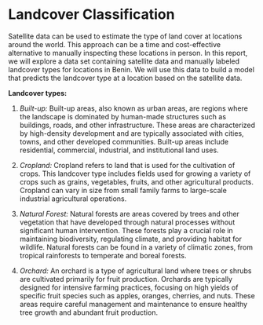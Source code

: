 # Landcover Classification

Satellite data can be used to estimate the type of land cover at locations around the world. This approach can be a time and cost-effective alternative to manually inspecting these locations in person. In this report, we will explore a data set containing satellite data and manually labeled landcover types for locations in Benin. We will use this data to build a model that predicts the landcover type at a location based on the satellite data.

**Landcover types:**

1. *Built-up:* Built-up areas, also known as urban areas, are regions where the landscape is dominated by human-made structures such as buildings, roads, and other infrastructure. These areas are characterized by high-density development and are typically associated with cities, towns, and other developed communities. Built-up areas include residential, commercial, industrial, and institutional land uses.

2. *Cropland:* Cropland refers to land that is used for the cultivation of crops. This landcover type includes fields used for growing a variety of crops such as grains, vegetables, fruits, and other agricultural products. Cropland can vary in size from small family farms to large-scale industrial agricultural operations.

3. *Natural Forest:* Natural forests are areas covered by trees and other vegetation that have developed through natural processes without significant human intervention. These forests play a crucial role in maintaining biodiversity, regulating climate, and providing habitat for wildlife. Natural forests can be found in a variety of climatic zones, from tropical rainforests to temperate and boreal forests.

4. *Orchard:* An orchard is a type of agricultural land where trees or shrubs are cultivated primarily for fruit production. Orchards are typically designed for intensive farming practices, focusing on high yields of specific fruit species such as apples, oranges, cherries, and nuts. These areas require careful management and maintenance to ensure healthy tree growth and abundant fruit production.
